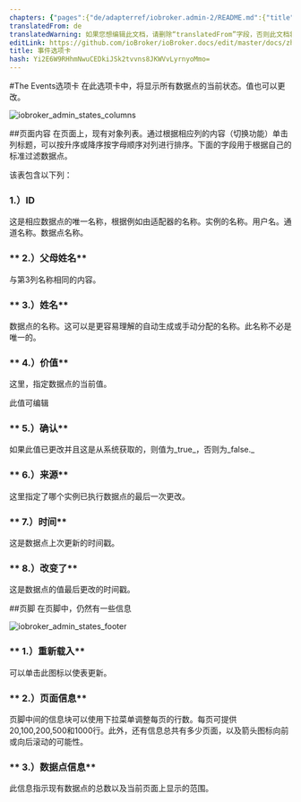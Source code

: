 ```yaml
---
chapters: {"pages":{"de/adapterref/iobroker.admin-2/README.md":{"title":{"de":"no title"},"content":"de/adapterref/iobroker.admin-2/README.md"},"de/adapterref/iobroker.admin-2/admin/tab-adapters.md":{"title":{"de":"Der Reiter Adapter"},"content":"de/adapterref/iobroker.admin-2/admin/tab-adapters.md"},"de/adapterref/iobroker.admin-2/admin/tab-instances.md":{"title":{"de":"Der Reiter Instanzen"},"content":"de/adapterref/iobroker.admin-2/admin/tab-instances.md"},"de/adapterref/iobroker.admin-2/admin/tab-objects.md":{"title":{"de":"Der Reiter Objekte"},"content":"de/adapterref/iobroker.admin-2/admin/tab-objects.md"},"de/adapterref/iobroker.admin-2/admin/tab-states.md":{"title":{"de":"Der Reiter Zustände"},"content":"de/adapterref/iobroker.admin-2/admin/tab-states.md"},"de/adapterref/iobroker.admin-2/admin/tab-groups.md":{"title":{"de":"Der Reiter Gruppen"},"content":"de/adapterref/iobroker.admin-2/admin/tab-groups.md"},"de/adapterref/iobroker.admin-2/admin/tab-users.md":{"title":{"de":"Der Reiter Benutzer"},"content":"de/adapterref/iobroker.admin-2/admin/tab-users.md"},"de/adapterref/iobroker.admin-2/admin/tab-events.md":{"title":{"de":"Der Reiter Ereignisse"},"content":"de/adapterref/iobroker.admin-2/admin/tab-events.md"},"de/adapterref/iobroker.admin-2/admin/tab-hosts.md":{"title":{"de":"Der Reiter Hosts"},"content":"de/adapterref/iobroker.admin-2/admin/tab-hosts.md"},"de/adapterref/iobroker.admin-2/admin/tab-enums.md":{"title":{"de":"Der Reiter Aufzählungen"},"content":"de/adapterref/iobroker.admin-2/admin/tab-enums.md"},"de/adapterref/iobroker.admin-2/admin/tab-log.md":{"title":{"de":"Der Reiter Log"},"content":"de/adapterref/iobroker.admin-2/admin/tab-log.md"},"de/adapterref/iobroker.admin-2/admin/tab-system.md":{"title":{"de":"Die Systemeinstellungen"},"content":"de/adapterref/iobroker.admin-2/admin/tab-system.md"}}}
translatedFrom: de
translatedWarning: 如果您想编辑此文档，请删除“translatedFrom”字段，否则此文档将再次自动翻译
editLink: https://github.com/ioBroker/ioBroker.docs/edit/master/docs/zh-cn/adapterref/iobroker.admin-2/admin/tab-events.md
title: 事件选项卡
hash: Yi2E6W9RHhmNwuCEDkiJSk2tvvns8JKWVvLyrnyoMmo=
---
```

#The Events选项卡
在此选项卡中，将显示所有数据点的当前状态。值也可以更改。

![iobroker_admin_states_columns](../../../../de/adapterref/iobroker.admin-2/admin/img/tab-events_States_columns.jpg)

##页面内容
在页面上，现有对象列表。通过根据相应列的内容（切换功能）单击列标题，可以按升序或降序按字母顺序对列进行排序。下面的字段用于根据自己的标准过滤数据点。

该表包含以下列：

### **1.）ID**
这是相应数据点的唯一名称，根据例如由适配器的名称。实例的名称。用户名。通道名称。数据点名称。

### ** 2.）父母姓名**
与第3列名称相同的内容。

### ** 3.）姓名**
数据点的名称。这可以是更容易理解的自动生成或手动分配的名称。此名称不必是唯一的。

### ** 4.）价值**
这里，指定数据点的当前值。

此值可编辑

### ** 5.）确认**
如果此值已更改并且这是从系统获取的，则值为_true_，否则为_false._

### ** 6.）来源**
这里指定了哪个实例已执行数据点的最后一次更改。

### ** 7.）时间**
这是数据点上次更新的时间戳。

### ** 8.）改变了**
这是数据点的值最后更改的时间戳。

##页脚
在页脚中，仍然有一些信息

![iobroker_admin_states_footer](../../../../de/adapterref/iobroker.admin-2/admin/img/tab-events_States_footer.jpg)

### ** 1.）重新载入**
可以单击此图标以使表更新。

### ** 2.）页面信息**
页脚中间的信息块可以使用下拉菜单调整每页的行数。每页可提供20,100,200,500和1000行。此外，还有信息总共有多少页面，以及箭头图标向前或向后滚动的可能性。

### ** 3.）数据点信息**
此信息指示现有数据点的总数以及当前页面上显示的范围。